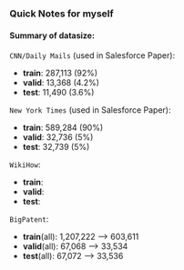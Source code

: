 ### Quick Notes for myself 

#### Summary of datasize: 

`CNN/Daily Mails` (used in Salesforce Paper): 
- **train**: 287,113 (92%)
- **valid**: 13,368 (4.2%)
- **test**: 11,490 (3.6%)

`New York Times` (used in Salesforce Paper): 
- **train**: 589,284 (90%)
- **valid**: 32,736 (5%)
- **test**: 32,739 (5%)

`WikiHow`: 
- **train**: 
- **valid**:
- **test**: 

`BigPatent`:
- **train**(all): 1,207,222  --> 603,611 
- **valid**(all): 67,068 --> 33,534
- **test**(all):  67,072 --> 33,536 
